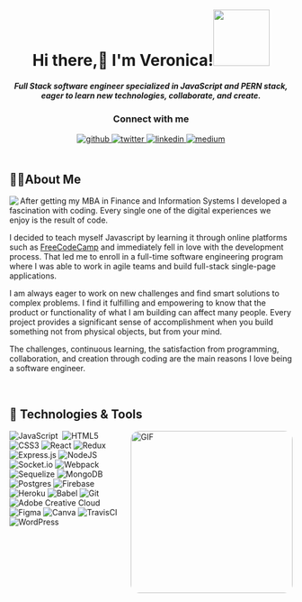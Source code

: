 <h1 align="center">Hi there,👋 I'm Veronica!<img src="https://media.giphy.com/media/bcKmIWkUMCjVm/giphy.gif" width="100"></h1>

<h5 align="center">Full Stack software engineer specialized in JavaScript and PERN stack, eager to learn new technologies, collaborate, and create.</h5>
<h3 align="center">Connect with me</h3> 
<div align="center">
<a href="https://github.com/veronicaminciuna" target="_blank">
<img src=https://img.shields.io/badge/github-%2324292e.svg?&style=for-the-badge&logo=github&logoColor=white alt=github style="margin-bottom: 5px;" />
</a>
<a href="https://twitter.com/veronicaminci" target="_blank">
<img src=https://img.shields.io/badge/twitter-%2300acee.svg?&style=for-the-badge&logo=twitter&logoColor=white alt=twitter style="margin-bottom: 5px;" />
</a>
<a href="https://linkedin.com/in/veronicaminciuna" target="_blank">
<img src=https://img.shields.io/badge/linkedin-%231E77B5.svg?&style=for-the-badge&logo=linkedin&logoColor=white alt=linkedin style="margin-bottom: 5px;" />
</a>
<a href="https://veronicaminciuna.medium.com/" target="_blank">
<img src=https://img.shields.io/badge/medium-%23292929.svg?&style=for-the-badge&logo=medium&logoColor=white alt=medium style="margin-bottom: 5px;" />
</a>  
</div> 

</br>

## 👩‍💻About Me
<p>
  <img src="https://media.giphy.com/media/L1R1tvI9svkIWwpVYr/giphy.gif" align="left">
After getting my MBA in Finance and Information Systems I developed a fascination with coding. Every single one of the digital experiences we enjoy is the result of code. 

  I decided to teach myself Javascript by learning it through online platforms such as [FreeCodeCamp](https://freecodecamp.org/) and immediately fell in love with the development process. That led me to enroll in a full-time software engineering program where I was able to work in agile teams and build full-stack single-page applications.
  
I am always eager to work on new challenges and find smart solutions to complex problems. I find it fulfilling and empowering to know that the product or functionality of what I am building can affect many people. Every project provides a significant sense of accomplishment when you build something not from physical objects, but from your mind.
  
The challenges, continuous learning, the satisfaction from programming, collaboration, and creation through coding are the main reasons I love being a software engineer.
</p>
<br>
<h2>🔧&nbsp;Technologies & Tools</h2>
<img align="right" style="width:30vw;border-radius:15px;" alt="GIF" src="https://media.giphy.com/media/pOEbLRT4SwD35IELiQ/giphy.gif" />

![JavaScript](https://img.shields.io/badge/javascript-%23323330.svg?style=for-the-badge&logo=javascript&logoColor=%23F7DF1E)&nbsp; ![HTML5](https://img.shields.io/badge/html5-%23E34F26.svg?style=for-the-badge&logo=html5&logoColor=white) &nbsp;![CSS3](https://img.shields.io/badge/css3-%231572B6.svg?style=for-the-badge&logo=css3&logoColor=white)&nbsp;![React](https://img.shields.io/badge/react-%2320232a.svg?style=for-the-badge&logo=react&logoColor=%2361DAFB)&nbsp;![Redux](https://img.shields.io/badge/redux-%23593d88.svg?style=for-the-badge&logo=redux&logoColor=white)&nbsp;![Express.js](https://img.shields.io/badge/express.js-%23404d59.svg?style=for-the-badge&logo=express&logoColor=%2361DAFB)&nbsp;![NodeJS](https://img.shields.io/badge/node.js-6DA55F?style=for-the-badge&logo=node.js&logoColor=white)&nbsp;![Socket.io](https://img.shields.io/badge/Socket.io-black?style=for-the-badge&logo=socket.io&badgeColor=010101)&nbsp;![Webpack](https://img.shields.io/badge/webpack-%238DD6F9.svg?style=for-the-badge&logo=webpack&logoColor=black)&nbsp;![Sequelize](https://img.shields.io/badge/Sequelize-52B0E7?style=for-the-badge&logo=Sequelize&logoColor=white)&nbsp;![MongoDB](https://img.shields.io/badge/MongoDB-%234ea94b.svg?style=for-the-badge&logo=mongodb&logoColor=white)&nbsp;![Postgres](https://img.shields.io/badge/postgres-%23316192.svg?style=for-the-badge&logo=postgresql&logoColor=white)&nbsp;![Firebase](https://img.shields.io/badge/firebase-%23039BE5.svg?style=for-the-badge&logo=firebase)&nbsp;![Heroku](https://img.shields.io/badge/heroku-%23430098.svg?style=for-the-badge&logo=heroku&logoColor=white)&nbsp;![Babel](https://img.shields.io/badge/Babel-F9DC3e?style=for-the-badge&logo=babel&logoColor=black)&nbsp;![Git](https://img.shields.io/badge/git-%23F05033.svg?style=for-the-badge&logo=git&logoColor=white)&nbsp;![Adobe Creative Cloud](https://img.shields.io/badge/Adobe%20Creative%20Cloud-DA1F26.svg?style=for-the-badge&logo=Adobe%20Creative%20Cloud&logoColor=white)&nbsp;![Figma](https://img.shields.io/badge/figma-%23F24E1E.svg?style=for-the-badge&logo=figma&logoColor=white)&nbsp;![Canva](https://img.shields.io/badge/Canva-%2300C4CC.svg?style=for-the-badge&logo=Canva&logoColor=white)&nbsp;![TravisCI](https://img.shields.io/badge/travisci-%232B2F33.svg?style=for-the-badge&logo=travis&logoColor=white)&nbsp;![WordPress](https://img.shields.io/badge/WordPress-%23117AC9.svg?style=for-the-badge&logo=WordPress&logoColor=white)

